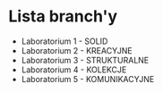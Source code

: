 # Lista branch'y

- Laboratorium 1 - SOLID
- Laboratorium 2 - KREACYJNE
- Laboratorium 3 - STRUKTURALNE
- Laboratorium 4 - KOLEKCJE
- Laboratorium 5 - KOMUNIKACYJNE
